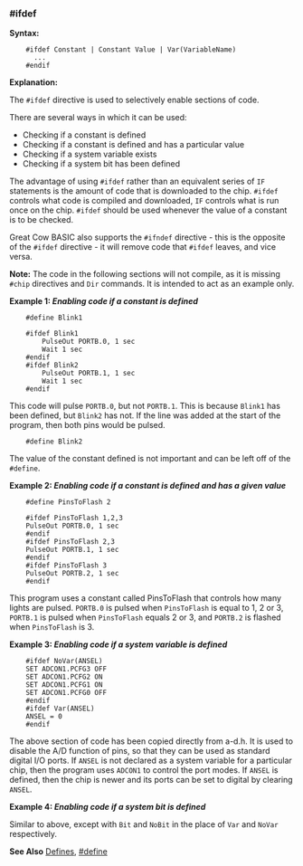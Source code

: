 <div class="section">

<div class="titlepage">

<div>

<div>

### <span id="_ifdef"></span>\#ifdef

</div>

</div>

</div>

<span class="strong">**Syntax:**</span>

``` screen
    #ifdef Constant | Constant Value | Var(VariableName)
      ...
    #endif
```

<span class="strong">**Explanation:**</span>

The `#ifdef` directive is used to selectively enable sections of code.

There are several ways in which it can be used:

<div class="itemizedlist">

-   Checking if a constant is defined  
-   Checking if a constant is defined and has a particular value  
-   Checking if a system variable exists  
-   Checking if a system bit has been defined

</div>

The advantage of using `#ifdef` rather than an equivalent series of `IF`
statements is the amount of code that is downloaded to the chip.
`#ifdef` controls what code is compiled and downloaded, `IF` controls
what is run once on the chip. `#ifdef` should be used whenever the value
of a constant is to be checked.

Great Cow BASIC also supports the `#ifndef` directive - this is the
opposite of the `#ifdef` directive - it will remove code that `#ifdef`
leaves, and vice versa.

<span class="strong">**Note:**</span> The code in the following sections
will not compile, as it is missing `#chip` directives and `Dir`
commands. It is intended to act as an example only.

<span class="strong">**Example 1: <span class="emphasis">*Enabling code
if a constant is defined*</span>**</span>

``` screen
    #define Blink1

    #ifdef Blink1
        PulseOut PORTB.0, 1 sec
        Wait 1 sec
    #endif
    #ifdef Blink2
        PulseOut PORTB.1, 1 sec
        Wait 1 sec
    #endif
```

This code will pulse `PORTB.0`, but not `PORTB.1`. This is because
`Blink1` has been defined, but `Blink2` has not. If the line was added
at the start of the program, then both pins would be pulsed.

``` screen
    #define Blink2
```

The value of the constant defined is not important and can be left off
of the `#define`.

<span class="strong">**Example 2: <span class="emphasis">*Enabling code
if a constant is defined and has a given value*</span>**</span>

``` screen
    #define PinsToFlash 2

    #ifdef PinsToFlash 1,2,3
    PulseOut PORTB.0, 1 sec
    #endif
    #ifdef PinsToFlash 2,3
    PulseOut PORTB.1, 1 sec
    #endif
    #ifdef PinsToFlash 3
    PulseOut PORTB.2, 1 sec
    #endif
```

This program uses a constant called PinsToFlash that controls how many
lights are pulsed. `PORTB.0` is pulsed when `PinsToFlash` is equal to 1,
2 or 3, `PORTB.1` is pulsed when `PinsToFlash` equals 2 or 3, and
`PORTB.2` is flashed when `PinsToFlash` is 3.

<span class="strong">**Example 3: <span class="emphasis">*Enabling code
if a system variable is defined*</span>**</span>

``` screen
    #ifdef NoVar(ANSEL)
    SET ADCON1.PCFG3 OFF
    SET ADCON1.PCFG2 ON
    SET ADCON1.PCFG1 ON
    SET ADCON1.PCFG0 OFF
    #endif
    #ifdef Var(ANSEL)
    ANSEL = 0
    #endif
```

The above section of code has been copied directly from a-d.h. It is
used to disable the A/D function of pins, so that they can be used as
standard digital I/O ports. If `ANSEL` is not declared as a system
variable for a particular chip, then the program uses `ADCON1` to
control the port modes. If `ANSEL` is defined, then the chip is newer
and its ports can be set to digital by clearing `ANSEL`.

<span class="strong">**Example 4: <span class="emphasis">*Enabling code
if a system bit is defined*</span>**</span>

Similar to above, except with `Bit` and `NoBit` in the place of `Var`
and `NoVar` respectively.

<span class="strong">**See Also**</span>
<a href="constants" class="link" title="Constants">Defines</a>,
<a href="_define" class="link" title="#define">#define</a>

</div>

